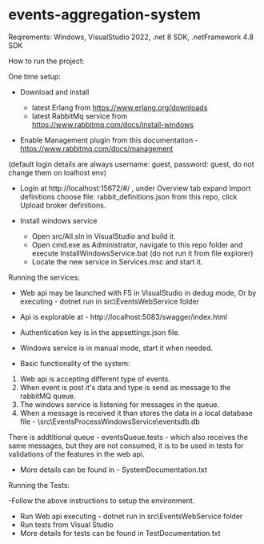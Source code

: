 # events-aggregation-system

Reqirements:
Windows, VisualStudio 2022, .net 8 SDK, .netFramework 4.8 SDK

How to run the project:

One time setup:

- Download and install
    - latest Erlang from https://www.erlang.org/downloads
    - latest RabbitMq service from https://www.rabbitmq.com/docs/install-windows

- Enable Management plugin from this documentation - https://www.rabbitmq.com/docs/management

(default login details are always username: guest, password: guest, do not change them on loalhost env)
- Login at http://localhost:15672/#/ , under Overview tab expand Import definitions choose file: rabbit_definitions.json from this repo, click Upload broker definitions.

- Install windows service
    - Open src/All.sln in VisualStudio and build it.
    - Open cmd.exe as Administrator, navigate to this repo folder and execute InstallWindowsService.bat (do not run it from file explorer)
    - Locate the new service in Services.msc and start it.

Running the services:

- Web api may be launched with F5 in VisualStudio in dedug mode, Or by executing - dotnet run in src\EventsWebService folder
- Api is explorable at - http://localhost:5083/swagger/index.html
- Authentication key is in the appsettings.json file.
- Windows service is in manual mode, start it when needed.

- Basic functionality of the system:

1. Web api is accepting different type of events.
1. When event is post it's data and type is send as message to the rabbitMQ queue.
1. The windows service is listening for messages in the queue.
1. When a message is received it than stores the data in a local database file - \src\EventsProcessWindowsService\eventsdb.db

There is addtitional queue - eventsQueue.tests - which also receives the same messages, but they are not consumed, it is to be used in tests for validations of the features in the web api.

- More details can be found in - SystemDocumentation.txt

Running the Tests:

   -Follow the above instructions to setup the environment.
  - Run Web api executing - dotnet run in src\EventsWebService folder
  - Run tests from Visual Studio
  - More details for tests can be found in TestDocumentation.txt
  
